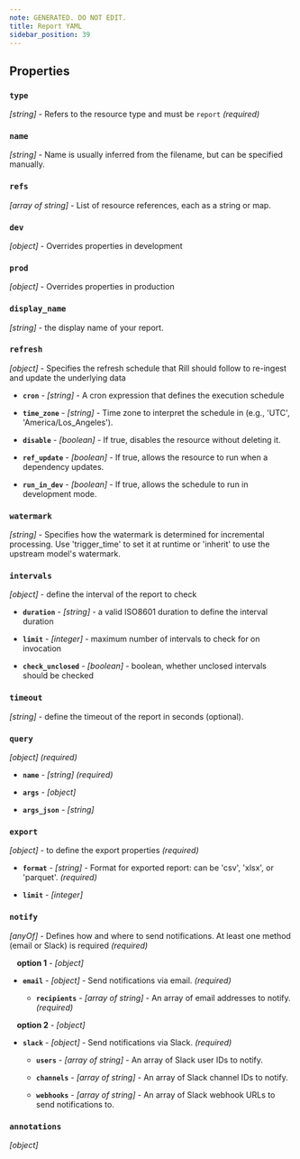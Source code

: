 ```yaml
---
note: GENERATED. DO NOT EDIT.
title: Report YAML
sidebar_position: 39
---
```




## Properties

### `type`

_[string]_ - Refers to the resource type and must be `report`  _(required)_

### `name`

_[string]_ - Name is usually inferred from the filename, but can be specified manually. 

### `refs`

_[array of string]_ - List of resource references, each as a string or map. 

### `dev`

_[object]_ - Overrides properties in development 

### `prod`

_[object]_ - Overrides properties in production 

### `display_name`

_[string]_ - the display name of your report. 

### `refresh`

_[object]_ - Specifies the refresh schedule that Rill should follow to re-ingest and update the underlying data 

  - **`cron`** - _[string]_ - A cron expression that defines the execution schedule 

  - **`time_zone`** - _[string]_ - Time zone to interpret the schedule in (e.g., 'UTC', 'America/Los_Angeles'). 

  - **`disable`** - _[boolean]_ - If true, disables the resource without deleting it. 

  - **`ref_update`** - _[boolean]_ - If true, allows the resource to run when a dependency updates. 

  - **`run_in_dev`** - _[boolean]_ - If true, allows the schedule to run in development mode. 

### `watermark`

_[string]_ - Specifies how the watermark is determined for incremental processing.
Use 'trigger_time' to set it at runtime or 'inherit' to use the upstream model's watermark. 

### `intervals`

_[object]_ - define the interval of the report to check 

  - **`duration`** - _[string]_ - a valid ISO8601 duration to define the interval duration 

  - **`limit`** - _[integer]_ - maximum number of intervals to check for on invocation 

  - **`check_unclosed`** - _[boolean]_ - boolean, whether unclosed intervals should be checked 

### `timeout`

_[string]_ - define the timeout of the report in seconds (optional). 

### `query`

_[object]_   _(required)_

  - **`name`** - _[string]_   _(required)_

  - **`args`** - _[object]_  

  - **`args_json`** - _[string]_  

### `export`

_[object]_ - to define the export properties  _(required)_

  - **`format`** - _[string]_ - Format for exported report: can be 'csv', 'xlsx', or 'parquet'.  _(required)_

  - **`limit`** - _[integer]_  

### `notify`

_[anyOf]_ - Defines how and where to send notifications. At least one method (email or Slack) is required  _(required)_

  **&nbsp;&nbsp;&nbsp;&nbsp;option 1** - _[object]_ 

  - **`email`** - _[object]_ - Send notifications via email.  _(required)_

    - **`recipients`** - _[array of string]_ - An array of email addresses to notify.  _(required)_

  **&nbsp;&nbsp;&nbsp;&nbsp;option 2** - _[object]_ 

  - **`slack`** - _[object]_ - Send notifications via Slack.  _(required)_

    - **`users`** - _[array of string]_ - An array of Slack user IDs to notify. 

    - **`channels`** - _[array of string]_ - An array of Slack channel IDs to notify. 

    - **`webhooks`** - _[array of string]_ - An array of Slack webhook URLs to send notifications to. 

### `annotations`

_[object]_  